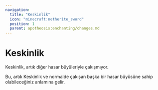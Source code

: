 ```yaml
---
navigation:
  title: "Keskinlik"
  icon: "minecraft:netherite_sword"
  position: 1
  parent: apotheosis:enchanting/changes.md
---
```


# Keskinlik

<Color id="blue">Keskinlik</Color>, artık diğer hasar büyüleriyle çakışmıyor.

Bu, artık <Color id="blue">Keskinlik</Color> ve normalde çakışan başka bir hasar büyüsüne sahip olabileceğiniz anlamına gelir.

